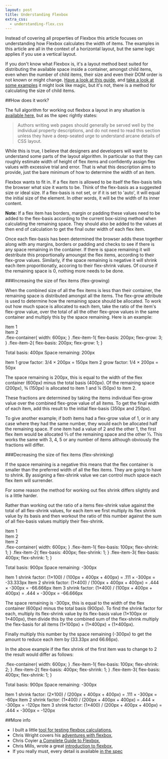 ```yaml
---
layout: post
title: Understanding Flexbox
extra_css:
  - understanding-flex.css 
---
```

Instead of covering all properties of Flexbox this article focuses on understanding how Flexbox calculates the width of items. The examples in this article are all in the context of a horizontal layout, but the same logic applies if you use a vertical layout.

If you don't know what Flexbox is, it's a layout method best suited for distributing the available space inside a container, amongst child items, even when the number of child items, their size and even their DOM order is not known or might change. [Have a look at this guide](http://css-tricks.com/snippets/css/a-guide-to-flexbox/), and [take a look at some examples](http://codepen.io/MadeByMike/pen/26cb650eaef356da925e75139537f74e) it might look like magic, but it's not, there is a method for calculating the size of child items.

##How does it work?

The full algorithm for working out flexbox a layout in any situation is [available here](http://dev.w3.org/csswg/css-flexbox/#layout-algorithm), but as the spec rightly states:

<blockquote>Authors writing web pages should generally be served well by the individual property descriptions, and do not need to read this section unless they have a deep-seated urge to understand arcane details of CSS layout.</blockquote>

While this is true, I believe that designers and developers will want to understand some parts of the layout algorithm. In particular so that they can roughly estimate width of height of flex items and confidently assign flex values with excessive trial and error. That is what this description aims to provide, just the bare minimum of how to determine the width of an item.

Flexbox wants to fit in. If a flex item is allowed to be itself the flex-basis tells the browser what size it wants to be. Think of the flex-basis as a suggested size or ideal size. If a flex-basis is not set, or if it is set to 'auto', it will equal the initial size of the element. In other words, it will be the width of its inner content.

<strong>Note:</strong> If a flex item has borders, margin or padding these values need to be added to the flex-basis according to the current box-sizing method when calculating the remaining space. They should also be added to the values at then end of calculation to get the final outer width of each flex item.

Once each flex-basis has been determined the browser adds these together along with any margins, borders or padding and checks to see if there is any space remaining in the container. If there is space remaining it will destribute this proportionally amoungst the flex items, according to their flex-grow values. Similarly, if the space remaining is negative it will shrink each item proporitionatly, accoring to their flex-shrink values. Of course if the remaining space is 0, nothing more needs to be done.

###Increasing the size of flex items (flex-growing)

When the combined size of all the flex items is less than their container, the remaining space is distributed amongst all the items. The flex-grow attribute is used to determine how the remaining space should be allocated. To work out how much space is allocated to each item, take the ratio of the item's flex-grow value, over the total of all the other flex-grow values in the same container and multiply this by the space remaining. Here is an example:

<div id="example-static-flex-1" class="flex-container">
	<div class="flex-item flex-item-1">Item 1</div>
	<div class="flex-item flex-item-2">Item 2</div>
</div> 
<div class="example-container pre">
.flex-container{ width: 600px; }
.flex-item-1{ flex-basis: 200px; flex-grow: 3; }
.flex-item-2{ flex-basis: 200px; flex-grow: 1; }

Total basis: 400px
Space remaining:  200px

Item 1 grow factor: 3/4 &times; 200px = 150px
Item 2 grow factor: 1/4 &times; 200px = 50px
</div>

The space remaining is 200px, this is equal to the width of the flex container (600px) minus the total basis (400px). Of the remaining space (200px), ¾ (150px) is allocated to item 1 and ¼ (50px) to item 2. 

These fractions are determined by taking the items individual flex-grow value over the combined flex-grow value of all items. To get the final width of each item, add this result to the initial flex-basis (350px and 250px).

To give another example; if both items had a flex-grow value of 1, or in any case where they had the same number, they would each be allocated half the remaining space. If one item had a value of 2 and the other 1, the first flex item would be allocated ⅔ of the remaining space and the other ⅓. This works the same with 3, 4, 5 or any number of items although obviously the fractions will differ.

###Decreasing the size of flex items (flex-shrinking)

If the space remaining is a negative this means that the flex container is smaller than the preferred width of all the flex items. They are going to have to shrink. By assigning a flex-shrink value we can control much space each flex item will surrender. 

For some reason the method for working out flex shrink differs slightly and is a little harder.

Rather than working out the ratio of a items flex-shrink value against the total of all flex-shrink values, for each item we first multiply its flex shrink value by its basis and then workout the ratio of this number against the sum of all flex-basis values multiply their flex-shrink.

<div id="example-static-flex-2" class="flex-container">
	<div class="flex-item flex-item-1">Item 1</div>
	<div class="flex-item flex-item-2">Item 2</div>
	<div class="flex-item flex-item-3">Item 2</div>
</div>  
<div class="example-container pre">
.flex-container{ width: 600px; }
.flex-item-1{ flex-basis: 100px; flex-shrink: 1; }
.flex-item-2{ flex-basis: 400px; flex-shrink: 1; }
.flex-item-3{ flex-basis: 400px; flex-shrink: 1; }

Total basis: 900px
Space remaining: -300px

Item 1 shrink factor: (1&times;100) / (100px + 400px + 400px) = .111 &times; -300px = -33.333px
Item 2 shrink factor: (1&times;400) / (100px + 400px + 400px) = .444 &times; -300px = -66.666px
Item 3 shrink factor: (1&times;400) / (100px + 400px + 400px) = .444 &times; -300px = -66.666px
</div>

The space remaining is -300px, this is equal to the width of the flex container (600px) minus the total basis (900px). To find the shrink factor for each, multiply its flex-shrink value by its flex-basis value (1&times;100px or 1&times;400px), then divide this by the combined sum of the flex-shrink multiply the flex-basis for all items (1&times;100px) + (1&times;400px) + (1&times;400px).

Finally multiply this number by the space remaining (-300px) to get the amount to reduce each item by (33.33px and 66.66px).

In the above example if the flex shrink of the first item was to change to 2 the result would differ as follows:

<div class="example-container pre">.flex-container{ width: 600px; }
.flex-item-1{ flex-basis: 100px; flex-shrink: 2; }
.flex-item-2{ flex-basis: 400px; flex-shrink: 1; }
.flex-item-3{ flex-basis: 400px; flex-shrink: 1; }

Total basis: 900px
Space remaining: -300px

Item 1 shrink factor: (2&times;100) / (200px + 400px + 400px) = .111 &times; -300px = -60px
Item 2 shrink factor: (1&times;400) / (200px + 400px + 400px) = .444 &times; -300px = -120px
Item 3 shrink factor: (1&times;400) / (200px + 400px + 400px) = .444 &times; -300px = -120px
</div>

##More info

  - I built a little [tool for testing flexbox calculations](/demos/flexbox-tester/),
  - Chris Wright covers his [adventures with flexbox](http://chriswrightdesign.com/experiments/flexbox-adventures/),
  - Chris Coyier [a Complete Guide to Flexbox](http://css-tricks.com/snippets/css/a-guide-to-flexbox/),
  - Chris Mills, wrote a great [introduction to flexbox](https://dev.opera.com/articles/flexbox-basics/),
  - If you really must, every detail is available [in the spec](http://dev.w3.org/csswg/css-flexbox/#layout-algorithm)

